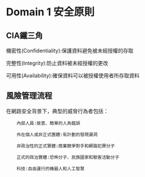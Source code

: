 Domain 1 安全原則
===
CIA鐵三角
---
機密性(Confidentiality):保護資料避免被未經授權的存取

完整性(Integrity):防止資料被未經授權的更改

可用性(Availability):確保資料可以被授權使用者所存取資料

風險管理流程
---

在網路安全背景下，典型的威脅行為者包括：

        內部人員:故意、簡單的人為錯誤

        外在個人或非正式團體:有計劃的發現漏洞

        非政治性的正式實體:商業競爭對手和網路犯罪分子

        正式的政治實體:恐怖分子、民族國家和駭客活動分子

        科技:自由運行的機器人和人工智慧
